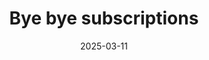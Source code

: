 ---
title: "Bye bye subscriptions"
description: "Bye bye subscriptions. Use Webflow as an example."
date: "2025-03-11"
published: false
excerpt:
---
